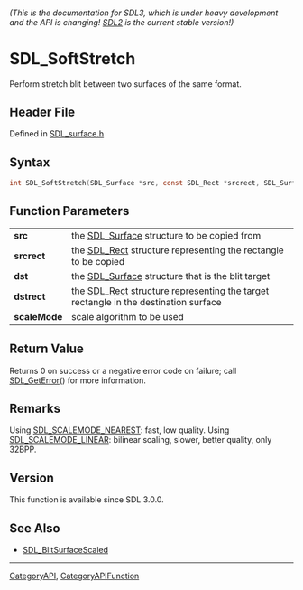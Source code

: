 ###### (This is the documentation for SDL3, which is under heavy development and the API is changing! [SDL2](https://wiki.libsdl.org/SDL2/) is the current stable version!)
# SDL_SoftStretch

Perform stretch blit between two surfaces of the same format.

## Header File

Defined in [SDL_surface.h](https://github.com/libsdl-org/SDL/blob/main/include/SDL3/SDL_surface.h)

## Syntax

```c
int SDL_SoftStretch(SDL_Surface *src, const SDL_Rect *srcrect, SDL_Surface *dst, const SDL_Rect *dstrect, SDL_ScaleMode scaleMode);

```

## Function Parameters

|                   |                                                                                                 |
| ----------------- | ----------------------------------------------------------------------------------------------- |
| **src**           | the [SDL_Surface](SDL_Surface) structure to be copied from                                      |
| **srcrect**       | the [SDL_Rect](SDL_Rect) structure representing the rectangle to be copied                      |
| **dst**           | the [SDL_Surface](SDL_Surface) structure that is the blit target                                |
| **dstrect**       | the [SDL_Rect](SDL_Rect) structure representing the target rectangle in the destination surface |
| **scaleMode**     | scale algorithm to be used                                                                      |

## Return Value

Returns 0 on success or a negative error code on failure; call
[SDL_GetError](SDL_GetError)() for more information.

## Remarks

Using [SDL_SCALEMODE_NEAREST](SDL_SCALEMODE_NEAREST): fast, low quality.
Using [SDL_SCALEMODE_LINEAR](SDL_SCALEMODE_LINEAR): bilinear scaling,
slower, better quality, only 32BPP.

## Version

This function is available since SDL 3.0.0.

## See Also

* [SDL_BlitSurfaceScaled](SDL_BlitSurfaceScaled)

----
[CategoryAPI](CategoryAPI), [CategoryAPIFunction](CategoryAPIFunction)


